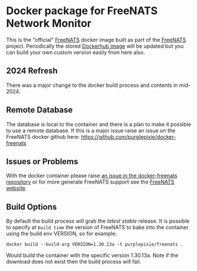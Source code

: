# Docker package for FreeNATS Network Monitor

This is the "official" [FreeNATS](https://www.purplepixie.org/freenats/) docker image built as part of the [FreeNATS](https://www.purplepixie.org/freenats/) project. Periodically the stored [Dockerhub image](https://hub.docker.com/r/purplepixie/freenats) will be updated but you can build your own custom version easily from here also.

## 2024 Refresh

There was a major change to the docker build process and contents in mid-2024.

## Remote Database

The database is local to the container and there is a plan to make it possible to use a remote database. If this is a major issue raise an issue on the FreeNATS docker github here: https://github.com/purplepixie/docker-freenats 

## Issues or Problems

With the docker container please raise [an issue in the docker-freenats repository](https://github.com/purplepixie/docker-freenats) or for more generate FreeNATS support see the [FreeNATS website](https://www.purplepixie.org/freenats/).

## Build Options

By default the build process will grab the _latest stable_ release. It is possible to specify at ```build time``` the version of FreeNATS to bake into the container using the build env VERSION, so for example:

```
docker build --build-arg VERSION=1.30.13a -t purplepixie/freenats .
```

Would build the container with the specific version 1.30.13a. Note if the download does not exist then the build process will fail.
